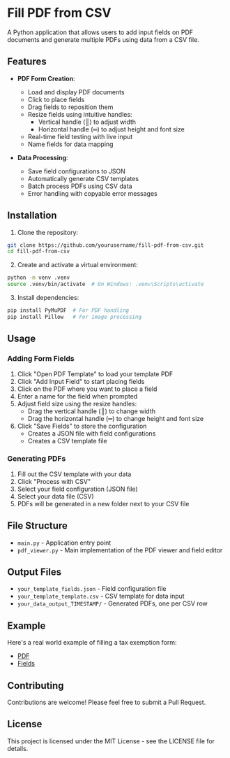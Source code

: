 # Fill PDF from CSV

A Python application that allows users to add input fields on PDF documents and generate multiple PDFs using data from a CSV file.

## Features

- **PDF Form Creation**:
  - Load and display PDF documents
  - Click to place fields
  - Drag fields to reposition them
  - Resize fields using intuitive handles:
    - Vertical handle (║) to adjust width
    - Horizontal handle (═) to adjust height and font size
  - Real-time field testing with live input
  - Name fields for data mapping

- **Data Processing**:
  - Save field configurations to JSON
  - Automatically generate CSV templates
  - Batch process PDFs using CSV data
  - Error handling with copyable error messages

## Installation

1. Clone the repository:
```bash
git clone https://github.com/yourusername/fill-pdf-from-csv.git
cd fill-pdf-from-csv
```

2. Create and activate a virtual environment:
```bash
python -m venv .venv
source .venv/bin/activate  # On Windows: .venv\Scripts\activate
```

3. Install dependencies:
```bash
pip install PyMuPDF  # For PDF handling
pip install Pillow   # For image processing
```

## Usage

### Adding Form Fields
1. Click "Open PDF Template" to load your template PDF
2. Click "Add Input Field" to start placing fields
3. Click on the PDF where you want to place a field
4. Enter a name for the field when prompted
5. Adjust field size using the resize handles:
   - Drag the vertical handle (║) to change width
   - Drag the horizontal handle (═) to change height and font size
6. Click "Save Fields" to store the configuration
   - Creates a JSON file with field configurations
   - Creates a CSV template file

### Generating PDFs
1. Fill out the CSV template with your data
2. Click "Process with CSV"
3. Select your field configuration (JSON file)
4. Select your data file (CSV)
5. PDFs will be generated in a new folder next to your CSV file

## File Structure
- `main.py` - Application entry point
- `pdf_viewer.py` - Main implementation of the PDF viewer and field editor

## Output Files
- `your_template_fields.json` - Field configuration file
- `your_template_template.csv` - CSV template for data input
- `your_data_output_TIMESTAMP/` - Generated PDFs, one per CSV row

## Example
Here's a real world example of filling a tax exemption form:
- [PDF](https://drive.google.com/file/d/1BipCLDSQ8vu8KcjNFuka5-yav3xO9SVt/view?usp=drive_link)
- [Fields](https://drive.google.com/file/d/1KWCzxy64hdbj4E-uTu8jWBBcMpiZUkhs/view?usp=drive_link)

## Contributing

Contributions are welcome! Please feel free to submit a Pull Request.

## License

This project is licensed under the MIT License - see the LICENSE file for details.
